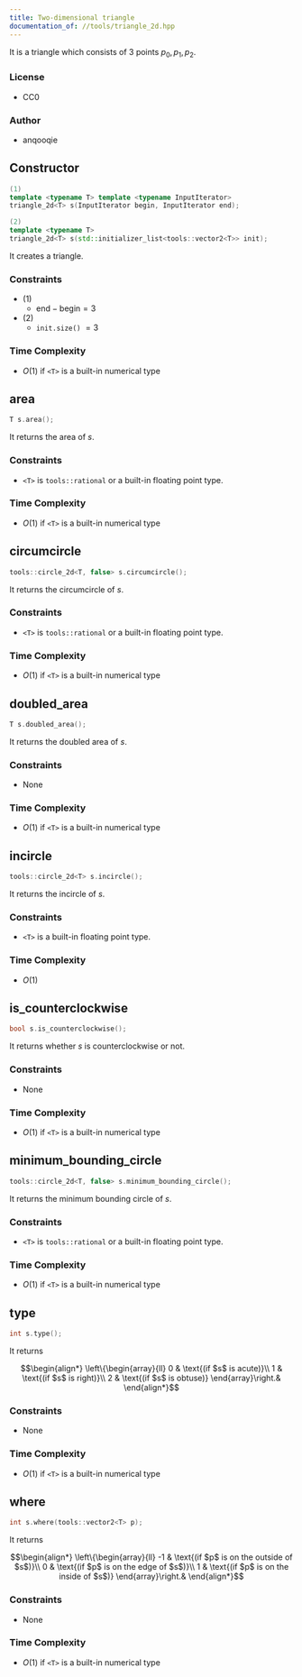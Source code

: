 ```yaml
---
title: Two-dimensional triangle
documentation_of: //tools/triangle_2d.hpp
---
```


It is a triangle which consists of 3 points $p_0, p_1, p_2$.

### License
- CC0

### Author
- anqooqie

## Constructor
```cpp
(1)
template <typename T> template <typename InputIterator>
triangle_2d<T> s(InputIterator begin, InputIterator end);

(2)
template <typename T>
triangle_2d<T> s(std::initializer_list<tools::vector2<T>> init);
```

It creates a triangle.

### Constraints
- (1)
    - $\mathrm{end} - \mathrm{begin} = 3$
- (2)
    - `init.size()` $= 3$

### Time Complexity
- $O(1)$ if `<T>` is a built-in numerical type

## area
```cpp
T s.area();
```

It returns the area of $s$.

### Constraints
- `<T>` is `tools::rational` or a built-in floating point type.

### Time Complexity
- $O(1)$ if `<T>` is a built-in numerical type

## circumcircle
```cpp
tools::circle_2d<T, false> s.circumcircle();
```

It returns the circumcircle of $s$.

### Constraints
- `<T>` is `tools::rational` or a built-in floating point type.

### Time Complexity
- $O(1)$ if `<T>` is a built-in numerical type

## doubled_area
```cpp
T s.doubled_area();
```

It returns the doubled area of $s$.

### Constraints
- None

### Time Complexity
- $O(1)$ if `<T>` is a built-in numerical type

## incircle
```cpp
tools::circle_2d<T> s.incircle();
```

It returns the incircle of $s$.

### Constraints
- `<T>` is a built-in floating point type.

### Time Complexity
- $O(1)$

## is_counterclockwise
```cpp
bool s.is_counterclockwise();
```

It returns whether $s$ is counterclockwise or not.

### Constraints
- None

### Time Complexity
- $O(1)$ if `<T>` is a built-in numerical type

## minimum_bounding_circle
```cpp
tools::circle_2d<T, false> s.minimum_bounding_circle();
```

It returns the minimum bounding circle of $s$.

### Constraints
- `<T>` is `tools::rational` or a built-in floating point type.

### Time Complexity
- $O(1)$ if `<T>` is a built-in numerical type

## type
```cpp
int s.type();
```

It returns

$$\begin{align*}
\left\{\begin{array}{ll}
0 & \text{(if $s$ is acute)}\\
1 & \text{(if $s$ is right)}\\
2 & \text{(if $s$ is obtuse)}
\end{array}\right.&
\end{align*}$$

### Constraints
- None

### Time Complexity
- $O(1)$ if `<T>` is a built-in numerical type

## where
```cpp
int s.where(tools::vector2<T> p);
```

It returns

$$\begin{align*}
\left\{\begin{array}{ll}
-1 & \text{(if $p$ is on the outside of $s$)}\\
0 & \text{(if $p$ is on the edge of $s$)}\\
1 & \text{(if $p$ is on the inside of $s$)}
\end{array}\right.&
\end{align*}$$

### Constraints
- None

### Time Complexity
- $O(1)$ if `<T>` is a built-in numerical type
